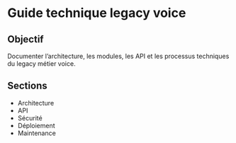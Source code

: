 # Guide technique legacy voice

## Objectif
Documenter l’architecture, les modules, les API et les processus techniques du legacy métier voice.

## Sections
- Architecture
- API
- Sécurité
- Déploiement
- Maintenance
